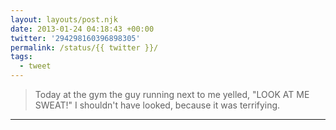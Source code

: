 ```yaml
---
layout: layouts/post.njk
date: 2013-01-24 04:18:43 +00:00
twitter: '294298160396898305'
permalink: /status/{{ twitter }}/
tags: 
  - tweet
---
```


> Today at the gym the guy running next to me yelled, "LOOK AT ME SWEAT!" I shouldn't have looked, because it was terrifying.

---
